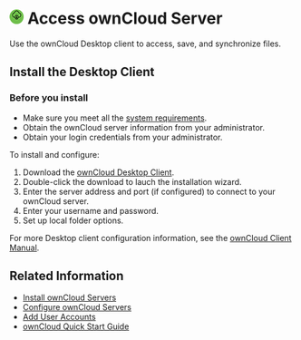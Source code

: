 # ![](../images/login-sm.png) Access ownCloud Server

Use the ownCloud Desktop client to access, save, and synchronize files. 

## Install the Desktop Client

### Before you install

- Make sure you meet all the [system requirements](https://doc.owncloud.org/desktop/latest/installing.html). 
- Obtain the ownCloud server information from your administrator. 
- Obtain your login credentials from your administrator. 

To install and configure:

1. Download the [ownCloud Desktop Client](https://owncloud.com/download/#desktop-clients). 
2. Double-click the download to lauch the installation wizard. 
3. Enter the server address and port (if configured) to connect to your ownCloud server.
4. Enter your username and password.
5. Set up local folder options.

For more Desktop client configuration information, see the [ownCloud Client Manual](https://doc.owncloud.org/desktop/latest/).

## Related Information
* [Install ownCloud Servers](./docs/install.md)
* [Configure ownCloud Servers](./docs/Servers.md)
* [Add User Accounts](./docs/User.md)
* [ownCloud Quick Start Guide](../README.md)
